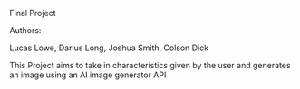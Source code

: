 Final Project

Authors:

Lucas Lowe, Darius Long, Joshua Smith, Colson Dick

This Project aims to take in characteristics given by the user and generates an image using an AI image generator API
